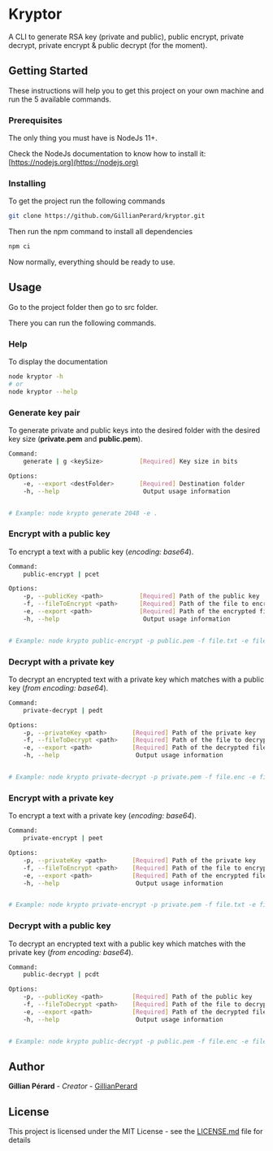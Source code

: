# Kryptor

A CLI to generate RSA key (private and public), public encrypt, private decrypt, private encrypt & public decrypt (for the moment).

## Getting Started

These instructions will help you to get this project on your own machine and run the 5 available commands.

### Prerequisites

The only thing you must have is NodeJs 11+.

Check the NodeJs documentation to know how to install it: [https://nodejs.org](https://nodejs.org)

### Installing

To get the project run the following commands

```sh
git clone https://github.com/GillianPerard/kryptor.git
```

Then run the npm command to install all dependencies

```sh
npm ci
```

Now normally, everything should be ready to use.


## Usage

Go to the project folder then go to src folder.

There you can run the following commands.

### Help

To display the documentation

```sh
node kryptor -h
# or
node kryptor --help
```

### Generate key pair

To generate private and public keys into the desired folder with the desired key size (**private.pem** and **public.pem**).

```sh
Command:
    generate | g <keySize>          [Required] Key size in bits

Options:
    -e, --export <destFolder>       [Required] Destination folder
    -h, --help                       Output usage information


# Example: node krypto generate 2048 -e .
```

### Encrypt **with a public key**

To encrypt a text with a public key (*encoding: base64*).

```sh
Command:
    public-encrypt | pcet

Options:
    -p, --publicKey <path>          [Required] Path of the public key
    -f, --fileToEncrypt <path>      [Required] Path of the file to encrypt
    -e, --export <path>             [Required] Path of the encrypted file
    -h, --help                       Output usage information


# Example: node krypto public-encrypt -p public.pem -f file.txt -e file.enc
```

### Decrypt **with a private key**

To decrypt an encrypted text with a private key which matches with a public key (*from encoding: base64*).

```sh
Command:
    private-decrypt | pedt

Options:
    -p, --privateKey <path>       [Required] Path of the private key
    -f, --fileToDecrypt <path>    [Required] Path of the file to decrypt
    -e, --export <path>           [Required] Path of the decrypted file
    -h, --help                     Output usage information


# Example: node krypto private-decrypt -p private.pem -f file.enc -e file.txt
```

### Encrypt **with a private key**

To encrypt a text with a private key (*encoding: base64*).

```sh
Command:
    private-encrypt | peet

Options:
    -p, --privateKey <path>       [Required] Path of the private key
    -f, --fileToEncrypt <path>    [Required] Path of the file to encrypt
    -e, --export <path>           [Required] Path of the encrypted file
    -h, --help                     Output usage information


# Example: node krypto private-encrypt -p private.pem -f file.txt -e file.enc
```

### Decrypt **with a public key**

To decrypt an encrypted text with a public key which matches with the private key (*from encoding: base64*).

```sh
Command:
    public-decrypt | pcdt

Options:
    -p, --publicKey <path>        [Required] Path of the public key
    -f, --fileToDecrypt <path>    [Required] Path of the file to decrypt
    -e, --export <path>           [Required] Path of the decrypted file
    -h, --help                     Output usage information


# Example: node krypto public-decrypt -p public.pem -f file.enc -e file.txt
```

## Author

**Gillian Pérard** - *Creator* - [GillianPerard](https://github.com/GillianPerard)

## License

This project is licensed under the MIT License - see the [LICENSE.md](LICENSE.md) file for details